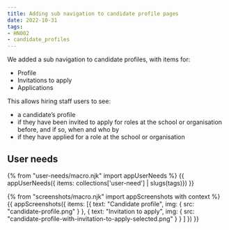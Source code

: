 ```yaml
---
title: Adding sub navigation to candidate profile pages
date: 2022-10-31
tags:
- HN002
- candidate_profiles
---
```


We added a sub navigation to candidate profiles, with items for:

- Profile
- Invitations to apply
- Applications

This allows hiring staff users to see:

- a candidate’s profile
- if they have been invited to apply for roles at the school or organisation before, and if so, when and who by
- if they have applied for a role at the school or organisation


## User needs

{% from "user-needs/macro.njk" import appUserNeeds %}
{{ appUserNeeds({ items: collections['user-need'] | slugs(tags)}) }}


{% from "screenshots/macro.njk" import appScreenshots with context %}
{{ appScreenshots({
  items: [{
    text: "Candidate profile",
    img: { src: "candidate-profile.png" }
  },
  {
    text: "Invitation to apply",
    img: { src: "candidate-profile-with-invitation-to-apply-selected.png" }
  }
  ]
}) }}
